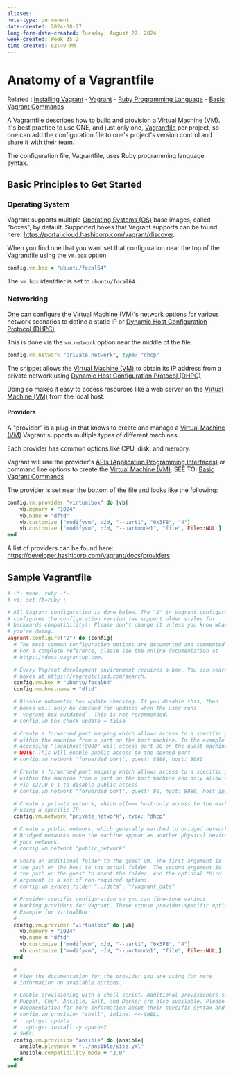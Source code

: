 ```yaml
---
aliases:
note-type: permanent
date-created: 2024-08-27
long-form-date-created: Tuesday, August 27, 2024
week-created: Week 35.2
time-created: 02:49 PM
---
```


# Anatomy of a Vagrantfile

Related : [Installing Vagrant](../Book%20Notes%20and%20References%20Library%20📚/DevOps%20for%20the%20Desperate/Installing%20Vagrant.md) - [Vagrant](../3-permanent-notes-🧲/Vagrant.md) - [Ruby Programming Language](Ruby%20Programming%20Language) - [Basic Vagrant Commands](Basic%20Vagrant%20Commands)

A Vagrantfile describes how to build and provision a
[Virtual Machine (VM)](<../3-permanent-notes-🧲/Virtual%20Machine%20(VM).md>).
It's best practice to use ONE, and just only one,
[Vagrantfile](What%20is%20a%20Vagrantfile.md) per project, so one can add the
configuration file to one's project's version control and share it with their team.

The configuration file, Vagrantfile, uses Ruby programming language syntax.

## Basic Principles to Get Started

### Operating System

Vagrant supports multiple [Operating Systems (OS)](../4-hub-notes-🚉/Operating%20Systems.md)
base images, called "boxes", by default. Supported boxes that Vagrant supports
can be found here: <https://portal.cloud.hashicorp.com/vagrant/discover>.

When you find one that you want set that configuration near the top of the
Vagrantfile using the `vm.box` option

```ruby
config.vm.box = "ubuntu/focal64"
```

The `vm.box` identifier is set to `ubuntu/focal64`

### Networking

One can configure the [Virtual Machine (VM)](<../3-permanent-notes-🧲/Virtual%20Machine%20(VM).md>)'s
network options for various network scenarios to define a static IP or
[Dynamic Host Configuration Protocol (DHPC)](<Dynamic%20Host%20Configuration%20Protocol%20(DHPC)>).

This is done via the `vm.network` option near the middle of the file.

```ruby
config.vm.network "private_network", type: "dhcp"
```

The snippet allows the [Virtual Machine (VM)](<../3-permanent-notes-🧲/Virtual%20Machine%20(VM).md>)
to obtain its IP address from a private network using
[Dynamic Host Configuration Protocol (DHPC)](<Dynamic%20Host%20Configuration%20Protocol%20(DHPC)>)

Doing so makes it easy to access resources like a web server on the
[Virtual Machine (VM)](<../3-permanent-notes-🧲/Virtual%20Machine%20(VM).md>)
from the local host.

#### Providers

A "provider" is a plug-in that knows to create and manage a
[Virtual Machine (VM)](<../3-permanent-notes-🧲/Virtual%20Machine%20(VM).md>)
Vagrant supports multiple types of different machines.

Each provider has common options like CPU, disk, and memory.

Vagrant will use the provider's [APIs (Application Programming Interfaces)](<../3-permanent-notes-🧲/APIs%20(Application%20Programming%20Interfaces).md>)
or command line options to create the [Virtual Machine (VM)](<../3-permanent-notes-🧲/Virtual%20Machine%20(VM).md>).
SEE TO: [Basic Vagrant Commands](Basic%20Vagrant%20Commands)

The provider is set near the bottom of the file and looks like the following:

```ruby
config.vm.provider "virtualbox" do |vb|
    vb.memory = "1024"
    vb.name = "dftd"
    vb.customize ["modifyvm", :id, "--uart1", "0x3F8", "4"]
    vb.customize ["modifyvm", :id, "--uartmode1", "file", File::NULL]
end
```

A list of providers can be found here: <https://developer.hashicorp.com/vagrant/docs/providers>

## Sample Vagrantfile

```Ruby
# -*- mode: ruby -*-
# vi: set ft=ruby :

# All Vagrant configuration is done below. The "2" in Vagrant.configure
# configures the configuration version (we support older styles for
# backwards compatibility). Please don't change it unless you know what
# you're doing.
Vagrant.configure("2") do |config|
  # The most common configuration options are documented and commented below.
  # For a complete reference, please see the online documentation at
  # https://docs.vagrantup.com.

  # Every Vagrant development environment requires a box. You can search for
  # boxes at https://vagrantcloud.com/search.
  config.vm.box = "ubuntu/focal64"
  config.vm.hostname = "dftd"

  # Disable automatic box update checking. If you disable this, then
  # boxes will only be checked for updates when the user runs
  # `vagrant box outdated`. This is not recommended.
  # config.vm.box_check_update = false

  # Create a forwarded port mapping which allows access to a specific port
  # within the machine from a port on the host machine. In the example below,
  # accessing "localhost:8080" will access port 80 on the guest machine.
  # NOTE: This will enable public access to the opened port
  # config.vm.network "forwarded_port", guest: 8888, host: 8080

  # Create a forwarded port mapping which allows access to a specific port
  # within the machine from a port on the host machine and only allow access
  # via 127.0.0.1 to disable public access
  # config.vm.network "forwarded_port", guest: 80, host: 8080, host_ip: "127.0.0.1"

  # Create a private network, which allows host-only access to the machine
  # using a specific IP.
  config.vm.network "private_network", type: "dhcp"

  # Create a public network, which generally matched to bridged network.
  # Bridged networks make the machine appear as another physical device on
  # your network.
  # config.vm.network "public_network"

  # Share an additional folder to the guest VM. The first argument is
  # the path on the host to the actual folder. The second argument is
  # the path on the guest to mount the folder. And the optional third
  # argument is a set of non-required options.
  # config.vm.synced_folder "../data", "/vagrant_data"

  # Provider-specific configuration so you can fine-tune various
  # backing providers for Vagrant. These expose provider-specific options.
  # Example for VirtualBox:
  #
  config.vm.provider "virtualbox" do |vb|
    vb.memory = "1024"
    vb.name = "dftd"
    vb.customize ["modifyvm", :id, "--uart1", "0x3F8", "4"]
    vb.customize ["modifyvm", :id, "--uartmode1", "file", File::NULL]
  end

  #
  # View the documentation for the provider you are using for more
  # information on available options.

  # Enable provisioning with a shell script. Additional provisioners such as
  # Puppet, Chef, Ansible, Salt, and Docker are also available. Please see the
  # documentation for more information about their specific syntax and use.
  # config.vm.provision "shell", inline: <<-SHELL
  #   apt-get update
  #   apt-get install -y apache2
  # SHELL
  config.vm.provision "ansible" do |ansible|
    ansible.playbook = "../ansible/site.yml"
    ansible.compatibility_mode = "2.0"
  end
end
```

